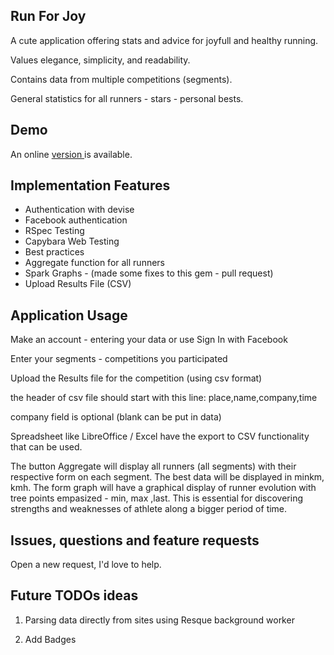 ## Run For Joy

A cute application offering stats and advice for joyfull and healthy running.

Values elegance, simplicity, and readability.

Contains data from multiple competitions (segments).

General statistics for all runners -  stars - personal bests.

## Demo

An online <a href="http://runforjoy.snipermed.com/">version </a> is available.


## Implementation Features

 * Authentication with devise
 * Facebook authentication
 * RSpec Testing
 * Capybara Web Testing
 * Best practices
 * Aggregate function for all runners
 * Spark Graphs - (made some fixes to this gem - pull request)
 * Upload Results File (CSV)

## Application Usage
 Make an account - entering your data or use Sign In with Facebook

 Enter your segments - competitions you participated

 Upload the Results file for the competition (using csv format)

 the header of csv file should start with this line:
 place,name,company,time

 company field is optional (blank can be put in data)

  Spreadsheet like LibreOffice / Excel have the export to CSV functionality that can be used.

  The button Aggregate will display all runners (all segments) with their respective form on each segment. The best data will be displayed in minkm, kmh.
  The form graph will have  a graphical display of runner evolution with tree points empasized - min, max ,last. This is essential for discovering strengths and weaknesses of athlete along a bigger period of time.

## Issues, questions and feature requests
Open a new request, I'd love to help.


## Future TODOs ideas

1) Parsing data directly from sites using Resque background worker

2) Add Badges



